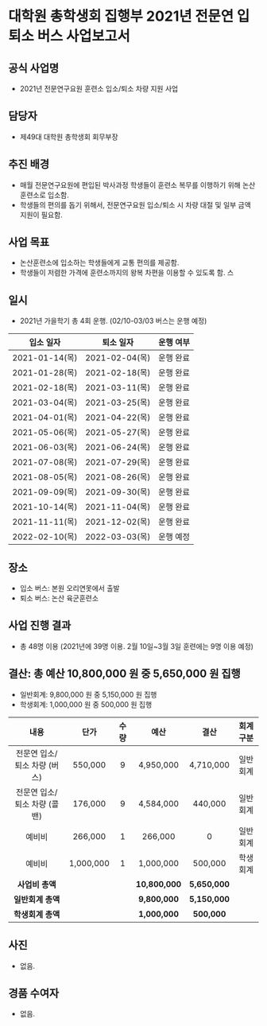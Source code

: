 대학원 총학생회 집행부 2021년 전문연 입퇴소 버스 사업보고서
===

## 공식 사업명
- 2021년 전문연구요원 훈련소 입소/퇴소 차량 지원 사업

## 담당자
- 제49대 대학원 총학생회 회무부장 

## 추진 배경
- 매월 전문연구요원에 편입된 박사과정 학생들이 훈련소 복무를 이행하기 위해 논산훈련소로 입소함. 
- 학생들의 편의를 돕기 위해서, 전문연구요원 입소/퇴소 시 차량 대절 및 일부 금액 지원이 필요함. 

## 사업 목표
- 논산훈련소에 입소하는 학생들에게 교통 편의를 제공함.
- 학생들이 저렴한 가격에 훈련소까지의 왕복 차편을 이용할 수 있도록 함.
스
## 일시
- 2021년 가을학기 총 4회 운행. (02/10-03/03 버스는 운행 예정)

|   입소 일자  |   퇴소 일자  | 운행 여부 |
|:---:|:---:|:---:|
|   2021-01-14(목)  |   2021-02-04(목)  | 운행 완료 | 
|   2021-01-28(목)  |   2021-02-18(목)  | 운행 완료 | 
|   2021-02-18(목)  |   2021-03-11(목)  | 운행 완료 | 
|   2021-03-04(목)  |   2021-03-25(목)  | 운행 완료 | 
|   2021-04-01(목)  |   2021-04-22(목)  | 운행 완료 | 
|   2021-05-06(목)  |   2021-05-27(목)  | 운행 완료 | 
|   2021-06-03(목)  |   2021-06-24(목)  | 운행 완료 | 
|   2021-07-08(목)  |   2021-07-29(목)  | 운행 완료 | 
|   2021-08-05(목)  |   2021-08-26(목)  | 운행 완료 | 
|   2021-09-09(목)  |   2021-09-30(목)  | 운행 완료 | 
|   2021-10-14(목)  |   2021-11-04(목)  | 운행 완료 | 
|   2021-11-11(목)  |   2021-12-02(목)  | 운행 완료 | 
|   2022-02-10(목)  |   2022-03-03(목)  | 운행 예정 | 

## 장소
- 입소 버스: 본원 오리연못에서 출발
- 퇴소 버스: 논산 육군훈련소 

## 사업 진행 결과
- 총 48명 이용 (2021년에 39명 이용. 2월 10일~3월 3일 훈련에는 9명 이용 예정) 

## 결산: 총 예산 10,800,000 원 중 5,650,000 원 집행
- 일반회계: 9,800,000 원 중 5,150,000 원 집행 
- 학생회계: 1,000,000 원 중 500,000 원 집행 

| **내용** | **단가** | **수량** | **예산** | **결산** | **회계구분** |
|:---:|:---:|:---:|:---:|:---:|:---:|
| 전문연 입소/퇴소 차량 (버스) | 550,000 | 9 | 4,950,000 | 4,710,000 | 일반회계 | 
| 전문연 입소/퇴소 차량 (콜밴) | 176,000 | 9 | 4,584,000 | 440,000 | 일반회계 | 
| 예비비 | 266,000 | 1 | 266,000 | 0 | 일반회계 | 
| 예비비 | 1,000,000 | 1 | 1,000,000 | 500,000 | 학생회계 | 
| **사업비 총액** |  |  | **10,800,000** | **5,650,000** |  |
| **일반회계 총액** |  |  | **9,800,000** | **5,150,000** |  |
| **학생회계 총액** |  |  | **1,000,000** | **500,000** |  |

## 사진
- 없음. 

## 경품 수여자
- 없음.